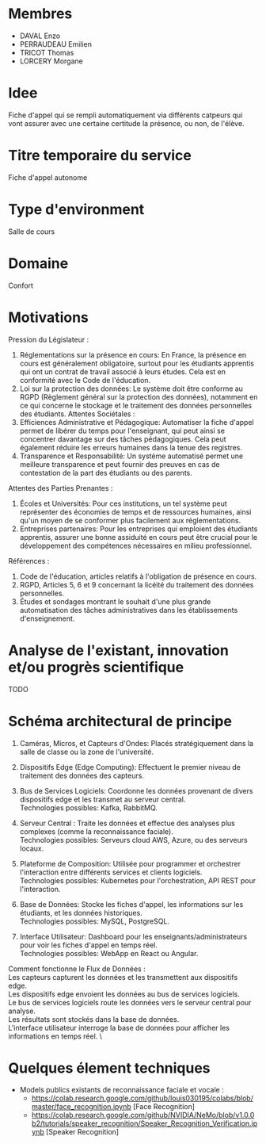 # Membres
- DAVAL Enzo
- PERRAUDEAU Emilien
- TRICOT Thomas
- LORCERY Morgane

# Idee
Fiche d'appel qui se rempli automatiquement via différents catpeurs qui vont assurer avec une certaine certitude la présence, ou non, de l'élève.

# Titre temporaire du service
Fiche d'appel autonome

# Type d'environment
Salle de cours

# Domaine
Confort

# Motivations
Pression du Législateur : 
1) Réglementations sur la présence en cours: En France, la présence en cours est généralement obligatoire, surtout pour les étudiants apprentis qui ont un contrat de travail associé à leurs études. Cela est en conformité avec le Code de l'éducation.
2) Loi sur la protection des données: Le système doit être conforme au RGPD (Règlement général sur la protection des données), notamment en ce qui concerne le stockage et le traitement des données personnelles des étudiants. 
Attentes Sociétales :
1) Efficiences Administrative et Pédagogique: Automatiser la fiche d'appel permet de libérer du temps pour l'enseignant, qui peut ainsi se concentrer davantage sur des tâches pédagogiques. Cela peut également réduire les erreurs humaines dans la tenue des registres.
2) Transparence et Responsabilité: Un système automatisé permet une meilleure transparence et peut fournir des preuves en cas de contestation de la part des étudiants ou des parents.

Attentes des Parties Prenantes :
1) Écoles et Universités: Pour ces institutions, un tel système peut représenter des économies de temps et de ressources humaines, ainsi qu'un moyen de se conformer plus facilement aux réglementations.
2) Entreprises partenaires: Pour les entreprises qui emploient des étudiants apprentis, assurer une bonne assiduité en cours peut être crucial pour le développement des compétences nécessaires en milieu professionnel.

Références :
1) Code de l'éducation, articles relatifs à l'obligation de présence en cours.
2) RGPD, Articles 5, 6 et 9 concernant la licéité du traitement des données personnelles.
3) Études et sondages montrant le souhait d'une plus grande automatisation des tâches administratives dans les établissements d'enseignement. 

# Analyse de l'existant, innovation et/ou progrès scientifique
TODO

# Schéma architectural de principe

1. Caméras, Micros, et Capteurs d'Ondes: Placés stratégiquement dans la salle de classe ou la zone de l'université.

2. Dispositifs Edge (Edge Computing): Effectuent le premier niveau de traitement des données des capteurs.

3. Bus de Services Logiciels: Coordonne les données provenant de divers dispositifs edge et les transmet au serveur central. \
   Technologies possibles: Kafka, RabbitMQ.

5. Serveur Central : Traite les données et effectue des analyses plus complexes (comme la reconnaissance faciale). \
  Technologies possibles: Serveurs cloud AWS, Azure, ou des serveurs locaux.
  
5. Plateforme de Composition: Utilisée pour programmer et orchestrer l'interaction entre différents services et clients logiciels. \
  Technologies possibles: Kubernetes pour l'orchestration, API REST pour l'interaction.
  
6. Base de Données: Stocke les fiches d'appel, les informations sur les étudiants, et les données historiques. \
  Technologies possibles: MySQL, PostgreSQL.

8. Interface Utilisateur: Dashboard pour les enseignants/administrateurs pour voir les fiches d'appel en temps réel. \
  Technologies possibles: WebApp en React ou Angular.

Comment fonctionne le Flux de Données : \
  Les capteurs capturent les données et les transmettent aux dispositifs edge. \
  Les dispositifs edge envoient les données au bus de services logiciels. \
  Le bus de services logiciels route les données vers le serveur central pour analyse. \
  Les résultats sont stockés dans la base de données. \
  L'interface utilisateur interroge la base de données pour afficher les informations en temps réel. \

# Quelques élement techniques
- Models publics existants de reconnaissance faciale et vocale :
  - https://colab.research.google.com/github/louis030195/colabs/blob/master/face_recognition.ipynb [Face Recognition]
  - https://colab.research.google.com/github/NVIDIA/NeMo/blob/v1.0.0b2/tutorials/speaker_recognition/Speaker_Recognition_Verification.ipynb [Speaker Recognition]
